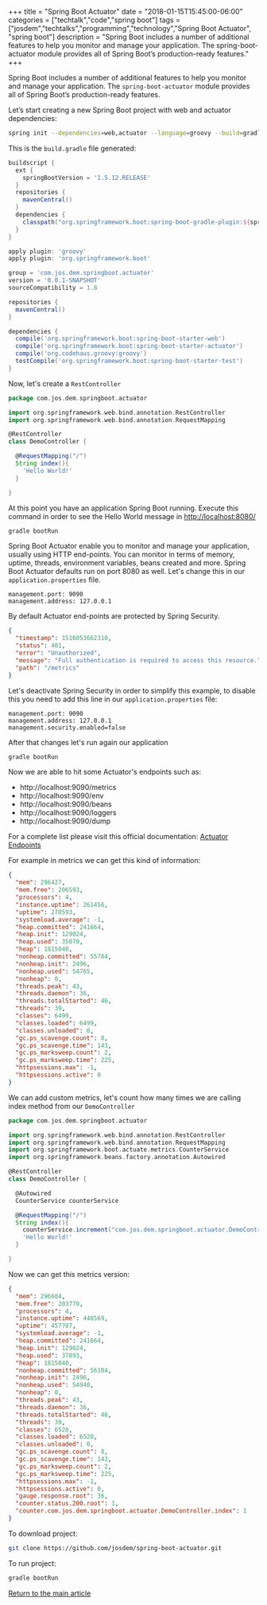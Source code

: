 +++
title = "Spring Boot Actuator"
date = "2018-01-15T15:45:00-06:00"
categories = ["techtalk","code","spring boot"]
tags = ["josdem","techtalks","programming","technology","Spring Boot Actuator", "spring boot"]
description = "Spring Boot includes a number of additional features to help you monitor and manage your application. The spring-boot-actuator module provides all of Spring Boot’s production-ready features."
+++

Spring Boot includes a number of additional features to help you monitor and manage your application. The `spring-boot-actuator` module provides all of Spring Boot’s production-ready features.

Let’s start creating a new Spring Boot project with web and actuator dependencies:

```bash
spring init --dependencies=web,actuator --language=groovy --build=gradle spring-boot-actuator
```

This is the `build.gradle` file generated:

```groovy
buildscript {
  ext {
    springBootVersion = '1.5.12.RELEASE'
  }
  repositories {
    mavenCentral()
  }
  dependencies {
    classpath("org.springframework.boot:spring-boot-gradle-plugin:${springBootVersion}")
  }
}

apply plugin: 'groovy'
apply plugin: 'org.springframework.boot'

group = 'com.jos.dem.springboot.actuator'
version = '0.0.1-SNAPSHOT'
sourceCompatibility = 1.8

repositories {
  mavenCentral()
}

dependencies {
  compile('org.springframework.boot:spring-boot-starter-web')
  compile('org.springframework.boot:spring-boot-starter-actuator')
  compile('org.codehaus.groovy:groovy')
  testCompile('org.springframework.boot:spring-boot-starter-test')
}

```

Now, let's create a `RestController`

```groovy
package com.jos.dem.springboot.actuator

import org.springframework.web.bind.annotation.RestController
import org.springframework.web.bind.annotation.RequestMapping

@RestController
class DemoController {

  @RequestMapping("/")
  String index(){
    'Hello World!'
  }

}
```

At this point you have an application Spring Boot running. Execute this command in order to see the Hello World message in [http://localhost:8080/](http://localhost:8080/)

```bash
gradle bootRun
```

Spring Boot Actuator enable you to monitor and manage your application, usually using HTTP end-points. You can monitor in terms of memory, uptime, threads, environment variables, beans created and more. Spring Boot Actuator defaults run on port 8080 as well. Let's change this in our `application.properties` file.

```properties
management.port: 9090
management.address: 127.0.0.1
```

By default Actuator end-points are protected by Spring Security.

```json
{
  "timestamp": 1516053662310,
  "status": 401,
  "error": "Unauthorized",
  "message": "Full authentication is required to access this resource.",
  "path": "/metrics"
}
```

Let's deactivate Spring Security in order to simplify this example, to disable this you need to add this line in our `application.properties` file:


```properties
management.port: 9090
management.address: 127.0.0.1
management.security.enabled=false
```

After that changes let's run again our application

```bash
gradle bootRun
```

Now we are able to hit some Actuator's endpoints such as:

* http://localhost:9090/metrics
* http://localhost:9090/env
* http://localhost:9090/beans
* http://localhost:9090/loggers
* http://localhost:9090/dump

For a complete list please visit this official documentation: [Actuator Endpoints](https://docs.spring.io/spring-boot/docs/current/reference/htmlsingle/#production-ready-endpoints)

For example in metrics we can get this kind of information:

```json
{
  "mem": 296427,
  "mem.free": 206593,
  "processors": 4,
  "instance.uptime": 261456,
  "uptime": 270593,
  "systemload.average": -1,
  "heap.committed": 241664,
  "heap.init": 129024,
  "heap.used": 35070,
  "heap": 1815040,
  "nonheap.committed": 55784,
  "nonheap.init": 2496,
  "nonheap.used": 54765,
  "nonheap": 0,
  "threads.peak": 43,
  "threads.daemon": 36,
  "threads.totalStarted": 46,
  "threads": 39,
  "classes": 6499,
  "classes.loaded": 6499,
  "classes.unloaded": 0,
  "gc.ps_scavenge.count": 8,
  "gc.ps_scavenge.time": 143,
  "gc.ps_marksweep.count": 2,
  "gc.ps_marksweep.time": 225,
  "httpsessions.max": -1,
  "httpsessions.active": 0
}
```

We can add custom metrics, let's count how many times we are calling index method from our `DemoController`

```groovy
package com.jos.dem.springboot.actuator

import org.springframework.web.bind.annotation.RestController
import org.springframework.web.bind.annotation.RequestMapping
import org.springframework.boot.actuate.metrics.CounterService
import org.springframework.beans.factory.annotation.Autowired

@RestController
class DemoController {

  @Autowired
  CounterService counterService

  @RequestMapping("/")
  String index(){
  	counterService.increment("com.jos.dem.springboot.actuator.DemoController.index");
    'Hello World!'
  }

}
```

Now we can get this metrics version:

```json
{
  "mem": 296604,
  "mem.free": 203770,
  "processors": 4,
  "instance.uptime": 448569,
  "uptime": 457707,
  "systemload.average": -1,
  "heap.committed": 241664,
  "heap.init": 129024,
  "heap.used": 37893,
  "heap": 1815040,
  "nonheap.committed": 56104,
  "nonheap.init": 2496,
  "nonheap.used": 54940,
  "nonheap": 0,
  "threads.peak": 43,
  "threads.daemon": 36,
  "threads.totalStarted": 46,
  "threads": 39,
  "classes": 6520,
  "classes.loaded": 6520,
  "classes.unloaded": 0,
  "gc.ps_scavenge.count": 8,
  "gc.ps_scavenge.time": 143,
  "gc.ps_marksweep.count": 2,
  "gc.ps_marksweep.time": 225,
  "httpsessions.max": -1,
  "httpsessions.active": 0,
  "gauge.response.root": 36,
  "counter.status.200.root": 1,
  "counter.com.jos.dem.springboot.actuator.DemoController.index": 1
}
```

To download project:

```bash
git clone https://github.com/josdem/spring-boot-actuator.git
```

To run project:

```bash
gradle bootRun
```


[Return to the main article](/techtalk/spring#Spring_Boot)
